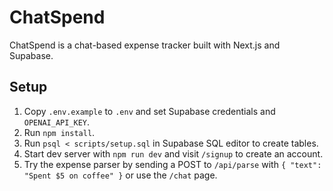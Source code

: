 # ChatSpend

ChatSpend is a chat-based expense tracker built with Next.js and Supabase.

## Setup

1. Copy `.env.example` to `.env` and set Supabase credentials and `OPENAI_API_KEY`.
2. Run `npm install`.
3. Run `psql < scripts/setup.sql` in Supabase SQL editor to create tables.
4. Start dev server with `npm run dev` and visit `/signup` to create an account.
5. Try the expense parser by sending a POST to `/api/parse` with `{ "text": "Spent $5 on coffee" }` or use the `/chat` page.
